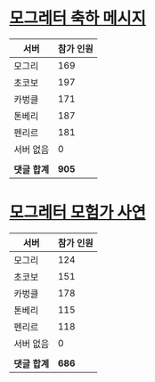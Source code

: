 # [모그레터 축하 메시지](./Event250701_v7_2_10th_moogleletter0.md)

|서버|참가 인원|
|-|-|
|모그리|169|
|초코보|197|
|카벙클|171|
|톤베리|187|
|펜리르|181|
|서버 없음|0|
|||
|**댓글 합계**|**905**|


# [모그레터 모험가 사연](./Event250701_v7_2_10th_moogleletter1.md)

|서버|참가 인원|
|-|-|
|모그리|124|
|초코보|151|
|카벙클|178|
|톤베리|115|
|펜리르|118|
|서버 없음|0|
|||
|**댓글 합계**|**686**|


